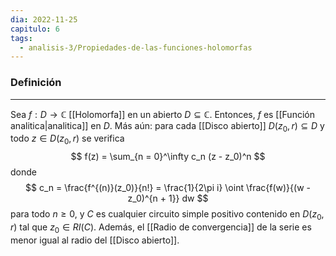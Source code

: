 ```yaml
---
dia: 2022-11-25
capitulo: 6
tags:
  - analisis-3/Propiedades-de-las-funciones-holomorfas
---
```

### Definición
---
Sea $f : D \to \mathbb{C}$ [[Holomorfa]] en un abierto $D \subseteq \mathbb{C}$. Entonces, $f$ es [[Función analitica|analitica]] en $D$. Más aún: para cada [[Disco abierto]] $D(z_0, r) \subseteq D$ y todo $z \in D(z_0, r)$ se verifica $$ f(z) = \sum_{n = 0}^\infty c_n (z - z_0)^n $$ donde $$ c_n = \frac{f^{(n)}(z_0)}{n!} = \frac{1}{2\pi i} \oint \frac{f(w)}{(w - z_0)^{n + 1}} dw $$ para todo $n \ge 0$, y $C$ es cualquier circuito simple positivo contenido en $D(z_0, r)$ tal que $z_0 \in RI(C)$. Además, el [[Radio de convergencia]] de la serie es menor igual al radio del [[Disco abierto]].